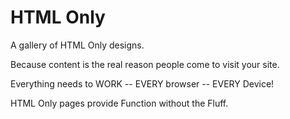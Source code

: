 # HTML Only
A gallery of HTML Only designs. 

Because content is the real reason people come to visit your site.

Everything needs to WORK -- EVERY browser -- EVERY Device!

HTML Only pages provide Function without the Fluff.
